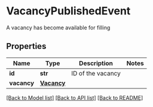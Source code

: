 # VacancyPublishedEvent

A vacancy has become available for filling
## Properties
Name | Type | Description | Notes
------------ | ------------- | ------------- | -------------
**id** | **str** | ID of the vacancy | 
**vacancy** | [**Vacancy**](Vacancy.md) |  | 

[[Back to Model list]](../README.md#documentation-for-models) [[Back to API list]](../README.md#documentation-for-api-endpoints) [[Back to README]](../README.md)


